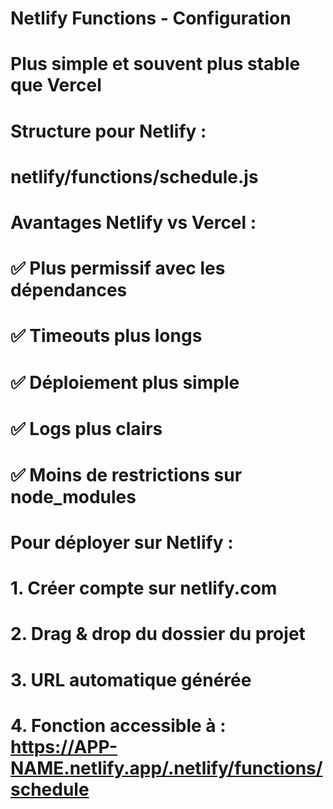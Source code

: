 # Netlify Functions - Configuration
# Plus simple et souvent plus stable que Vercel

# Structure pour Netlify :
# netlify/functions/schedule.js

# Avantages Netlify vs Vercel :
# ✅ Plus permissif avec les dépendances
# ✅ Timeouts plus longs
# ✅ Déploiement plus simple
# ✅ Logs plus clairs
# ✅ Moins de restrictions sur node_modules

# Pour déployer sur Netlify :
# 1. Créer compte sur netlify.com
# 2. Drag & drop du dossier du projet
# 3. URL automatique générée
# 4. Fonction accessible à : https://APP-NAME.netlify.app/.netlify/functions/schedule
